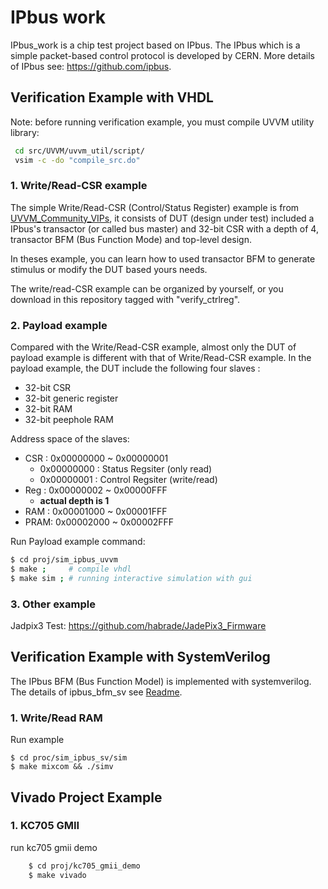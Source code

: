 # **IPbus work**

IPbus_work is a chip test project based on IPbus. The IPbus which is a simple packet-based control protocol is developed by CERN. More details of IPbus see: https://github.com/ipbus.

## **Verification Example with VHDL**
Note: before running verification example, you must compile UVVM utility library:
 ```bash
  cd src/UVVM/uvvm_util/script/
  vsim -c -do "compile_src.do"
 ```

###  **1. Write/Read-CSR example**
The simple Write/Read-CSR (Control/Status Register) example is from [UVVM_Community_VIPs](https://github.com/UVVM/UVVM_Community_VIPs), it consists of DUT (design under test) included a IPbus's transactor (or called bus master) and 32-bit CSR with a depth of 4, transactor BFM (Bus Function Mode) and top-level design.

In theses example, you can learn how to used transactor BFM to generate stimulus or modify the DUT based yours needs.

The write/read-CSR example can be organized by yourself, or you download in this repository tagged with "verify_ctrlreg". 

### **2. Payload example**
Compared with the Write/Read-CSR example, almost only the DUT of payload example is different with that of Write/Read-CSR example. 
In the payload example, the DUT include the following four slaves :
  - 32-bit CSR 
  - 32-bit generic register 
  - 32-bit RAM 
  - 32-bit peephole RAM 

Address space of the slaves:
  - CSR : 0x00000000 ~ 0x00000001
    * 0x00000000 : Status Regsiter (only read)
    * 0x00000001 : Control Regsiter (write/read)
  - Reg : 0x00000002 ~ 0x00000FFF
    * **actual depth is 1**
  - RAM : 0x00001000 ~ 0x00001FFF
  - PRAM: 0x00002000 ~ 0x00002FFF


Run Payload example command:
```bash 
$ cd proj/sim_ipbus_uvvm
$ make ;     # compile vhdl 
$ make sim ; # running interactive simulation with gui
```

### **3. Other example**
Jadpix3 Test: https://github.com/habrade/JadePix3_Firmware

## **Verification Example with SystemVerilog**
The IPbus BFM (Bus Function Model) is implemented with systemverilog. The details of ipbus_bfm_sv see [Readme](https://github.com/bhyou/ipbus_work/blob/main/proj/sim_ipbus_sv/Readme.md).

### **1. Write/Read RAM**
Run example
```
$ cd proc/sim_ipbus_sv/sim
$ make mixcom && ./simv
```

## **Vivado Project Example**

### **1. KC705 GMII**
run kc705 gmii demo 
```bash
    $ cd proj/kc705_gmii_demo
    $ make vivado
```
